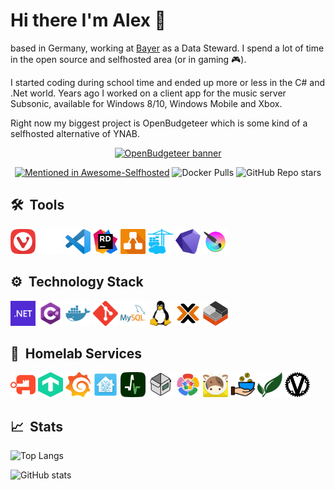 # Hi there I'm Alex 👋

based in Germany, working at [Bayer](https://www.bayer.com) as a Data Steward. I spend a lot of time in the open source and selfhosted area (or in gaming 🎮).

I started coding during school time and ended up more or less in the C# and .Net world. Years ago I worked on a client app for the music server Subsonic, available for Windows 8/10, Windows Mobile and Xbox.

Right now my biggest project is OpenBudgeteer which is some kind of a selfhosted alternative of YNAB.

<p align="center">
    <a href="https://github.com/TheAxelander/OpenBudgeteer" target="_blank"> <img alt="OpenBudgeteer banner" src="https://github.com/TheAxelander/OpenBudgeteer/blob/master/assets/banner.png?raw=true"> </a>    
</p>

<p align="center">
    <a href="https://github.com/awesome-selfhosted/awesome-selfhosted#money-budgeting--management"><img alt="Mentioned in Awesome-Selfhosted" src="https://awesome.re/mentioned-badge.svg"></a>
    <img alt="Docker Pulls" src="https://img.shields.io/docker/pulls/axelander/openbudgeteer">
    <img alt="GitHub Repo stars" src="https://img.shields.io/github/stars/TheAxelander/OpenBudgeteer">
</p>

## 🛠️ &nbsp;Tools

<a href="https://vivaldi.com" target="_blank"><img src="https://raw.githubusercontent.com/TheAxelander/TheAxelander/main/assets/vivaldi.png" alt="vivaldi" width="40" height="40"/></a>
<a href="https://github.com" target="_blank"><img src="https://raw.githubusercontent.com/TheAxelander/TheAxelander/main/assets/github-mark-white.png" alt="github" width="40" height="40"/></a>
<a href="https://code.visualstudio.com" target="_blank"><img src="https://raw.githubusercontent.com/TheAxelander/TheAxelander/main/assets/code.png" alt="vscode" width="40" height="40"/></a>
<a href="https://www.jetbrains.com/de-de/rider" target="_blank"><img src="https://raw.githubusercontent.com/TheAxelander/TheAxelander/main/assets/rider.png" alt="rider" width="40" height="40"/></a>
<a href="https://draw.io" target="_blank"><img src="https://raw.githubusercontent.com/TheAxelander/TheAxelander/main/assets/drawio.png" alt="draw.io" width="40" height="40"/></a>
<a href="https://portainer.io" target="_blank"><img src="https://raw.githubusercontent.com/TheAxelander/TheAxelander/main/assets/portainer.png" alt="portainer" width="40" height="40"/></a>
<a href="https://obsidian.md" target="_blank"><img src="https://raw.githubusercontent.com/TheAxelander/TheAxelander/main/assets/obsidian.png" alt="obsidian" width="40" height="40"/></a>
<a href="https://krita.org" target="_blank"><img src="https://raw.githubusercontent.com/TheAxelander/TheAxelander/main/assets/krita.png" alt="krita" width="40" height="40"/></a>

## ⚙️ &nbsp;Technology Stack

<a href="https://dotnet.microsoft.com" target="_blank"><img src="https://raw.githubusercontent.com/TheAxelander/TheAxelander/main/assets/dotnet.svg" alt="dotnet" width="40" height="40"/></a>
<a href="https://learn.microsoft.com/en-us/dotnet/csharp/tour-of-csharp" target="_blank"><img src="https://raw.githubusercontent.com/TheAxelander/TheAxelander/main/assets/csharpv2.png" alt="csharp" width="40" height="40"/></a>
<a href="https://docker.com" target="_blank"><img src="https://raw.githubusercontent.com/TheAxelander/TheAxelander/main/assets/docker.png" alt="docker" width="40" height="40"/></a>
<a href="https://git-scm.com" target="_blank"><img src="https://raw.githubusercontent.com/TheAxelander/TheAxelander/main/assets/git.svg" alt="git" width="40" height="40"/></a>
<a href="https://mysql.com" target="_blank"><img src="https://raw.githubusercontent.com/TheAxelander/TheAxelander/main/assets/mysql.svg" alt="mysql" width="40" height="40"/></a>
<a href="https://linux.org" target="_blank"><img src="https://raw.githubusercontent.com/TheAxelander/TheAxelander/main/assets/linux.svg" alt="linux" width="40" height="40"/></a>
<a href="https://proxmox.com" target="_blank"><img src="https://raw.githubusercontent.com/TheAxelander/TheAxelander/main/assets/proxmox.png" alt="proxmox" width="40" height="40"/></a>
<a href="https://linuxcontainers.org" target="_blank"><img src="https://raw.githubusercontent.com/TheAxelander/TheAxelander/main/assets/lxc.png" alt="lxc" width="40" height="40"/></a>

## 🧪 &nbsp;Homelab Services

<a href="https://github.com/goauthentik/authentik" target="_blank"><img src="https://raw.githubusercontent.com/TheAxelander/TheAxelander/main/assets/authentik.png" alt="authentik" width="40" height="40"/></a>
<a href="https://checkmk.com" target="_blank"><img src="https://raw.githubusercontent.com/TheAxelander/TheAxelander/main/assets/checkmk.png" alt="checkmk" width="40" height="40"/></a>
<a href="https://github.com/grafana/grafana" target="_blank"><img src="https://raw.githubusercontent.com/TheAxelander/TheAxelander/main/assets/grafana.png" alt="grafana" width="40" height="40"/></a>
<a href="https://github.com/home-assistant/core" target="_blank"><img src="https://raw.githubusercontent.com/TheAxelander/TheAxelander/main/assets/hass.png" alt="hass" width="40" height="40"/></a>
<a href="https://github.com/healthchecks/healthchecks" target="_blank"><img src="https://raw.githubusercontent.com/TheAxelander/TheAxelander/main/assets/healthchecks.png" alt="healthchecks" width="40" height="40"/></a>
<a href="https://github.com/hay-kot/homebox" target="_blank"><img src="https://raw.githubusercontent.com/TheAxelander/TheAxelander/main/assets/homebox.svg" alt="homebox" width="40" height="40"/></a>
<a href="https://github.com/immich-app/immich" target="_blank"><img src="https://raw.githubusercontent.com/TheAxelander/TheAxelander/main/assets/immich.png" alt="immich" width="40" height="40"/></a>
<a href="https://github.com/mailcow/mailcow-dockerized" target="_blank"><img src="https://raw.githubusercontent.com/TheAxelander/TheAxelander/main/assets/mailcow.png" alt="mailcow" width="40" height="40"/></a>
<a href="https://github.com/TheAxelander/OpenBudgeteer" target="_blank"><img src="https://raw.githubusercontent.com/TheAxelander/TheAxelander/main/assets/openbudgeteer.png" alt="openbudgeteer" width="40" height="40"/></a>
<a href="https://github.com/paperless-ngx/paperless-ngx" target="_blank"><img src="https://raw.githubusercontent.com/TheAxelander/TheAxelander/main/assets/paperless-ng.png" alt="paperless-ng" width="40" height="40"/></a>
<a href="https://github.com/dani-garcia/vaultwarden" target="_blank"><img src="https://raw.githubusercontent.com/TheAxelander/TheAxelander/main/assets/vaultwarden.svg" alt="vaultwarden" width="40" height="40"/></a>

## 📈 &nbsp;Stats

![Top Langs](https://github-readme-stats.vercel.app/api/top-langs/?username=TheAxelander&layout=compact&theme=gruvbox)

![GitHub stats](https://github-readme-stats.vercel.app/api?username=TheAxelander&show_icons=true&theme=gruvbox)